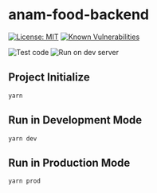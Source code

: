 # anam-food-backend

[![License: MIT](https://img.shields.io/badge/License-MIT-yellow.svg)](https://opensource.org/licenses/MIT)
[![Known Vulnerabilities](https://snyk.io/test/github/KU-KOSMOS/anam-food-backend/badge.svg)](https://snyk.io/test/github/KU-KOSMOS/anam-food-backend)

![Test code](https://github.com/KU-KOSMOS/anam-food-backend/workflows/Test%20code/badge.svg)
![Run on dev server](https://github.com/KU-KOSMOS/anam-food-backend/workflows/Run%20on%20dev%20server/badge.svg?branch=master)

## Project Initialize

```shell
yarn
```

## Run in Development Mode

```shell
yarn dev
```

## Run in Production Mode

```shell
yarn prod
```
